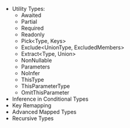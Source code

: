 - Utility Types:
    - Awaited<Type>
    - Partial<Type>
    - Required<Type>
    - Readonly<Type>
    - Pick<Type, Keys>
    - Exclude<UnionType, ExcludedMembers>
    - Extract<Type, Union>
    - NonNullable<Type>
    - Parameters<Type>
    - NoInfer<Type>
    - ThisType<Type>
    - ThisParameterType<Type>
    - OmitThisParameter<Type>
- Inference in Conditional Types
- Key Remapping
- Advanced Mapped Types
- Recursive Types

